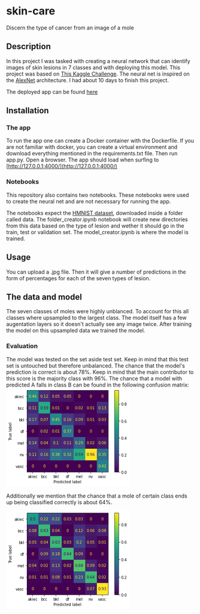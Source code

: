 # skin-care
Discern the type of cancer from an image of a mole

## Description
In this project I was tasked with creating a neural network that can identify images of skin lesions in 7 classes and with deploying this model.  This project was based on [This Kaggle Challenge](https://www.kaggle.com/datasets/kmader/skin-cancer-mnist-ham10000?select=HAM10000_metadata.csv). The neural net is inspired on the [AlexNet](https://dl.acm.org/doi/10.1145/3065386) architecture. I had about 10 days to finish this project.

The deployed app can be found [here](https://ancient-bastion-46676.herokuapp.com/)

## Installation

### The app

To run the app one can create a Docker container with the Dockerfile. If you are not familiar with docker, you can create a virtual environment and download everything mentioned in the requirements.txt file. Then run app.py. Open a browser. The app should load when surfing to [http://127.0.0.1:4000/](http://127.0.0.1:4000/)

### Notebooks
This repository also contains two notebooks. These notebooks were used to create the neural net and are not necessary for running the app. 

The notebooks expect the [HMNIST dataset](https://www.kaggle.com/datasets/kmader/skin-cancer-mnist-ham10000?select=HAM10000_metadata.csv), downloaded inside a folder called data. The folder_creator.ipynb notebook will create new directories from this data based on the type of lesion and wether it should go in the train, test or validation set.
The model_creator.ipynb is where the model is trained.

## Usage

You can upload a .jpg file. Then it will give a number of predictions in the form of percentages for each of the seven types of lesion.


## The data and model

The seven classes of moles were highly unblanced. To account for this all classes where upsampled to the largest class. The model itself has a few augentation layers so it doesn't actually see any image twice. After training the model on this upsampled data we trained the model. 

### Evaluation

The model was tested on the set aside test set. Keep in mind that this test set is untouched but therefore unbalanced. The chance that the model's prediction is correct is about 78%. Keep in mind that the main contributor to this score is the majority class with 96%. The chance that a model with predicted A falls in class B can be found in the following confusion matrix:
![scores](img/conf_pred.png)

Additionally we mention that the chance that a mole of certain class ends up being classified correctly is about 64%.

![scores_true](img/conf_true.png)

